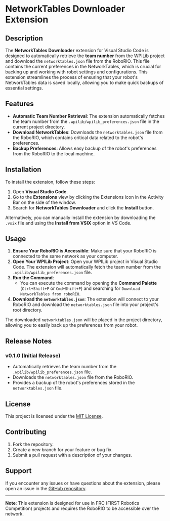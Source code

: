 # NetworkTables Downloader Extension

## Description

The **NetworkTables Downloader** extension for Visual Studio Code is designed to automatically retrieve the **team number** from the WPILib project and download the `networktables.json` file from the RoboRIO. This file contains the current preferences in the NetworkTables, which is crucial for backing up and working with robot settings and configurations. This extension streamlines the process of ensuring that your robot's NetworkTables data is saved locally, allowing you to make quick backups of essential settings.

## Features

- **Automatic Team Number Retrieval**: The extension automatically fetches the team number from the `.wpilib/wpilib_preferences.json` file in the current project directory.
- **Download NetworkTables**: Downloads the `networktables.json` file from the RoboRIO, which contains critical data related to the robot's preferences.
- **Backup Preferences**: Allows easy backup of the robot's preferences from the RoboRIO to the local machine.

## Installation

To install the extension, follow these steps:

1. Open **Visual Studio Code**.
2. Go to the **Extensions** view by clicking the Extensions icon in the Activity Bar on the side of the window.
3. Search for **NetworkTables Downloader** and click the **Install** button.

Alternatively, you can manually install the extension by downloading the `.vsix` file and using the **Install from VSIX** option in VS Code.

## Usage

1. **Ensure Your RoboRIO is Accessible**: Make sure that your RoboRIO is connected to the same network as your computer.
2. **Open Your WPILib Project**: Open your WPILib project in Visual Studio Code. The extension will automatically fetch the team number from the `.wpilib/wpilib_preferences.json` file.
3. **Run the Command**:
   - You can execute the command by opening the **Command Palette** (`Ctrl+Shift+P` or `Cmd+Shift+P`) and searching for `Download NetworkTables from roboRIO`.
4. **Download the `networktables.json`**: The extension will connect to your RoboRIO and download the `networktables.json` file into your project's root directory.

The downloaded `networktables.json` will be placed in the project directory, allowing you to easily back up the preferences from your robot.

## Release Notes

### v0.1.0 (Initial Release)
- Automatically retrieves the team number from the `.wpilib/wpilib_preferences.json` file.
- Downloads the `networktables.json` file from the RoboRIO.
- Provides a backup of the robot's preferences stored in the `networktables.json` file.
  
## License

This project is licensed under the [MIT License](LICENSE).

## Contributing

1. Fork the repository.
2. Create a new branch for your feature or bug fix.
3. Submit a pull request with a description of your changes.

## Support

If you encounter any issues or have questions about the extension, please open an issue in the [GitHub repository](https://github.com/FRC4607/VSCode_Extension/issues).

---

**Note**: This extension is designed for use in FRC (FIRST Robotics Competition) projects and requires the RoboRIO to be accessible over the network.

